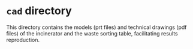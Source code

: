 # `cad` directory

This directory contains the models (prt files) and technical drawings (pdf files) of the incinerator and the waste sorting table, facilitating results reproduction.